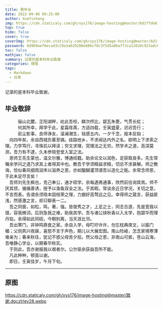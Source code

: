 ```yaml
---
title: 致毕业
date: 2022-09-06 09:25:00
author: XueYisheng
img: https://cdn.staticaly.com/gh/xys176/image-hosting@master/6d1ffde61ff84984a225945dd3383da0-(1).3a84fce4inq0.webp
top: true
hide: false
cover: true
coverImg: https://cdn.staticaly.com/gh/xys176/image-hosting@master/6d1ffde61ff84984a225945dd3383da0-(1).3a84fce4inq0.webp
password: 8d969eef6ecad3c29a3a629280e686cf0c3f5d5a86aff3ca12020c923adc6c92
toc: false
mathjax: false
summary: 记录的是本科毕业致谢
categories: 随笔
tags:
  - Markdown
  - 日常
---
```

记录的是本科毕业致谢。

## 毕业敬辞
<center>骊山北麓，芷阳湖畔，屹此吾校，鳞次栉比，碧瓦朱甍，气贯长虹；</center> 
<center>何其所幸，拜学于此，星霜荏苒，方适四载，壬寅盛夏，迟迟吾行；</center> 
<center>前尘影事，良师诤友，温澜潮生，铭感五内，一夕千念，报本反始；</center>
&ensp;&ensp;向四年矣，余自西城负箧至镐。歧路他乡，不求闻达内外之名，欲明上下求索之理。力学笃行，寻珠玑以拜读；穷文求理，究理法之无穷。然学术之道，高深莫测，吾力有不逮，久未参晓登堂入室之法。 <br>
&ensp;&ensp;恩师王先生蒙也，温文尔雅，博通经籍。助余论文以润色，足获取良多。先生常嘱余学问之道乃求其上者得其中也。教吾于学须精益求精，切忌不求甚解。师之教诲，恰似春风细雨润禾以滋养之恩，亦如醍醐灌顶谓吾以造化之能。余常念师恩，于此未足尽言矣！ <br>
&ensp;&ensp;吾师刘先生枫也，克己奉公，通才硕学。余每遇弗通事，欣然前往询其焉。师不厌其烦，循循善诱，授予以渔鱼双全之法。于其暇，常谈余近日学况，关切之意，不言而表。告谓余须晓本固枝荣之理，力据好高骛远之见。幸得师之箴言，获益匪浅，然感激之言，却只聊表一二。 <br>
&ensp;&ensp;吾之同窗，如松，鸣，著，强。皆俊秀之才，上足之士，同志合道，先是宽我以错，容我微词，后则急我之难，助我其学。吾与诸公挟秋香以入太学，抱碧华而理丹铅。余得如此同砚，今朝别离，当天涯比邻。 <br>
&ensp;&ensp;吾出寒门，非钟鸣鼎食之家。余自入学，母叮咛许许，勿忘枕典席文，以振门楣；父则夙兴夜寐，喜怒不言于声色，期儿以大展宏图。南山险峻，怎念家境寒薄难亲为；春来秋往，犹记不惑父母苦夕拾。然父母之恩，非南山可抵，苍山云海，吾唯静心学业，以期春华秋实。 <br>
&ensp;&ensp;于则此，吾亦谢报我以艰者尔。公尔驱余获益吾所不能。 <br>
&ensp;&ensp;凡此种种，顿首以谢。 <br>
&ensp;&ensp;即日，壬寅佳岁，午月下旬。 <br>

___

## 原图
https://cdn.staticaly.com/gh/xys176/image-hosting@master/致谢.dgczlrley28.webp
